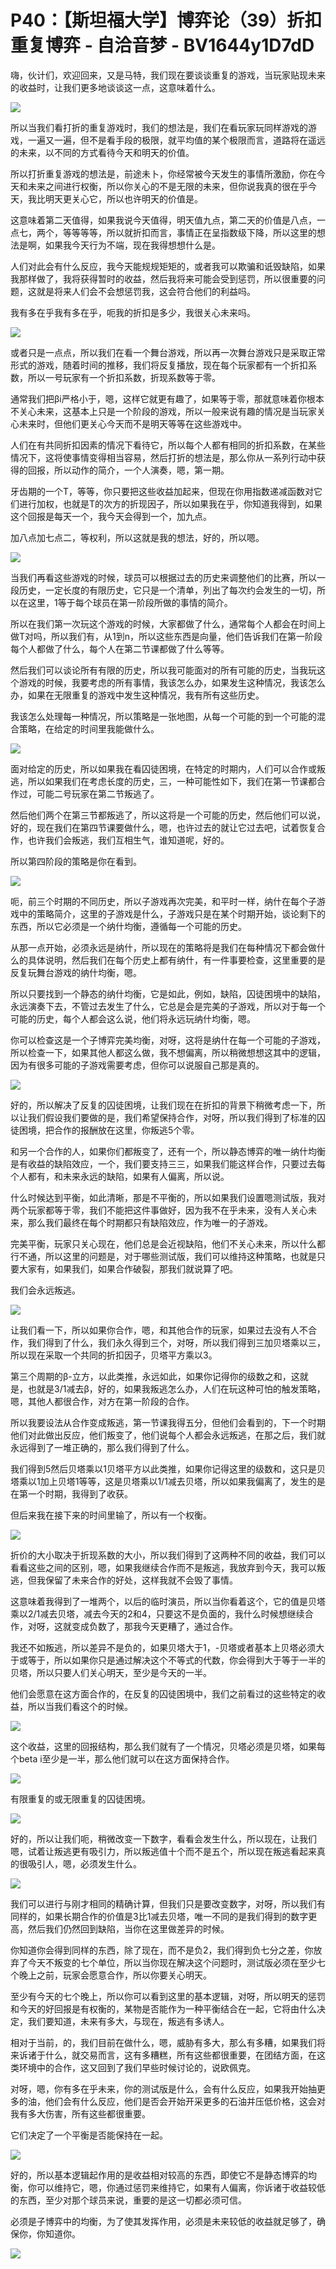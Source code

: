 # P40：【斯坦福大学】博弈论（39）折扣重复博弈 - 自洽音梦 - BV1644y1D7dD

嗨，伙计们，欢迎回来，又是马特，我们现在要谈谈重复的游戏，当玩家贴现未来的收益时，让我们更多地谈谈这一点，这意味着什么。



![](img/7e847b0a5073259bcf4eeab33b0e5836_1.png)

所以当我们看打折的重复游戏时，我们的想法是，我们在看玩家玩同样游戏的游戏，一遍又一遍，但不是看手段的极限，就平均值的某个极限而言，道路将在遥远的未来，以不同的方式看待今天和明天的价值。

所以打折重复游戏的想法是，前途未卜，你经常被今天发生的事情所激励，你在今天和未来之间进行权衡，所以你关心的不是无限的未来，但你说我真的很在乎今天，我比明天更关心它，所以也许明天的价值是。

这意味着第二天值得，如果我说今天值得，明天值九点，第二天的价值是八点，一点七，两个，等等等等，所以就折扣而言，事情正在呈指数级下降，所以这里的想法是啊，如果我今天行为不端，现在我得想想什么是。

人们对此会有什么反应，我今天能规规矩矩的，或者我可以欺骗和诋毁缺陷，如果我那样做了，我将获得暂时的收益，然后我将来可能会受到惩罚，所以很重要的问题，这就是将来人们会不会想惩罚我，这会符合他们的利益吗。

我有多在乎我有多在乎，呃我的折扣是多少，我很关心未来吗。

![](img/7e847b0a5073259bcf4eeab33b0e5836_3.png)

或者只是一点点，所以我们在看一个舞台游戏，所以再一次舞台游戏只是采取正常形式的游戏，随着时间的推移，我们将反复播放，现在每个玩家都有一个折扣系数，所以一号玩家有一个折扣系数，折现系数等于零。

通常我们把βi严格小于，嗯，这样它就更有趣了，如果等于零，那就意味着你根本不关心未来，这基本上只是一个阶段的游戏，所以一般来说有趣的情况是当玩家关心未来时，但他们更关心今天而不是明天等等在这些游戏中。

人们在有共同折扣因素的情况下看待它，所以每个人都有相同的折扣系数，在某些情况下，这将使事情变得相当容易，然后打折的想法是，那么你从一系列行动中获得的回报，所以动作的简介，一个人演奏，嗯，第一期。

牙齿期的一个T，等等，你只要把这些收益加起来，但现在你用指数递减函数对它们进行加权，也就是T的次方的折现因子，所以如果我在乎，你知道我得到，如果这个回报是每天一个，我今天会得到一个，加九点。

加八点加七点二，等权利，所以这就是我的想法，好的，所以嗯。

![](img/7e847b0a5073259bcf4eeab33b0e5836_5.png)

当我们再看这些游戏的时候，球员可以根据过去的历史来调整他们的比赛，所以一段历史，一定长度的有限历史，它只是一个清单，列出了每次约会发生的一切，所以在这里，1等于每个球员在第一阶段所做的事情的简介。

所以在我们第一次玩这个游戏的时候，大家都做了什么，通常每个人都会在时间上做T对吗，所以我们有，从1到n，所以这些东西是向量，他们告诉我们在第一阶段每个人都做了什么，每个人在第二节课都做了什么等等。

然后我们可以谈论所有有限的历史，所以我可能面对的所有可能的历史，当我玩这个游戏的时候，我要考虑的所有事情，我该怎么办，如果发生这种情况，我该怎么办，如果在无限重复的游戏中发生这种情况，我有所有这些历史。

我该怎么处理每一种情况，所以策略是一张地图，从每一个可能的到一个可能的混合策略，在给定的时间里我能做什么。



![](img/7e847b0a5073259bcf4eeab33b0e5836_7.png)

面对给定的历史，所以如果我在看囚徒困境，在特定的时期内，人们可以合作或叛逃，所以如果我们在考虑长度的历史，三，一种可能性如下，我们在第一节课都合作过，可能二号玩家在第二节叛逃了。

然后他们两个在第三节都叛逃了，所以这将是一个可能的历史，然后他们可以说，好的，现在我们在第四节课要做什么，嗯，也许过去的就让它过去吧，试着恢复合作，也许我们会叛逃，我们互相生气，谁知道呢，好的。

所以第四阶段的策略是你在看到。

![](img/7e847b0a5073259bcf4eeab33b0e5836_9.png)

呃，前三个时期的不同历史，所以子游戏再次完美，和平时一样，纳什在每个子游戏中的策略简介，这里的子游戏是什么，子游戏只是在某个时期开始，谈论剩下的东西，所以它必须是一个纳什均衡，遵循每一个可能的历史。

从那一点开始，必须永远是纳什，所以现在的策略将是我们在每种情况下都会做什么的具体说明，然后我们在每个历史上都有纳什，有一件事要检查，这里重要的是反复玩舞台游戏的纳什均衡，嗯。

所以只要找到一个静态的纳什均衡，它是如此，例如，缺陷，囚徒困境中的缺陷，永远演奏下去，不管过去发生了什么，它总是会是完美的子游戏，所以对于每一个可能的历史，每个人都会这么说，他们将永远玩纳什均衡，嗯。

你可以检查这是一个子博弈完美均衡，对呀，这将是纳什在每一个可能的子游戏，所以检查一下，如果其他人都这么做，我不想偏离，所以稍微想想这其中的逻辑，因为有很多可能的子游戏需要考虑，但你可以说服自己那是真的。



![](img/7e847b0a5073259bcf4eeab33b0e5836_11.png)

好的，所以解决了反复的囚徒困境，让我们现在在折扣的背景下稍微考虑一下，所以让我们假设我们要做的是，我们希望保持合作，对呀，所以我们得到了标准的囚徒困境，把合作的报酬放在这里，你叛逃5个零。

和另一个合作的人，如果你们都叛变了，还有一个，所以静态博弈的唯一纳什均衡是有收益的缺陷效应，一个，我们要支持三三，如果我们能这样合作，只要过去每个人都有，和未来永远的缺陷，如果有人偏离，所以说。

什么时候达到平衡，如此清晰，那是不平衡的，所以如果我们设置嗯测试版，我对两个玩家都等于零，我们不能把这件事做好，因为我不在乎未来，没有人关心未来，那么我们最终在每个时期都只有缺陷效应，作为唯一的子游戏。

完美平衡，玩家只关心现在，他们总是会近视缺陷，他们不关心未来，所以什么都行不通，所以这里的问题是，对于哪些测试版，我们可以维持这种策略，也就是只要大家有，如果我们，如果合作破裂，那我们就说算了吧。

我们会永远叛逃。

![](img/7e847b0a5073259bcf4eeab33b0e5836_13.png)

让我们看一下，所以如果你合作，嗯，和其他合作的玩家，如果过去没有人不合作，我们得到了什么，我们永久得到三个，对呀，所以我们得到三加贝塔乘以三，所以现在采取一个共同的折扣因子，贝塔平方乘以3。

第三个周期的β-立方，以此类推，永远如此，如果你记得你的级数之和，这就是，也就是3/1减去β，好的，如果我叛逃怎么办，人们在玩这种可怕的触发策略，嗯，其他人都很合作，对方在第一阶段的合作。

所以我要设法从合作变成叛逃，第一节课我得五分，但他们会看到的，下一个时期他们对此做出反应，他们叛变了，他们说每个人都会永远叛逃，在那之后，我们就永远得到了一堆正确的，那么我们得到了什么。

我们得到5然后贝塔乘以1贝塔平方以此类推，如果你记得这里的级数和，这只是贝塔乘以1加上贝塔1等等，这是贝塔乘以1/1减去贝塔，所以如果我偏离了，发生的是在第一个时期，我得到了收获。

但后来我在接下来的时间里输了，所以有一个权衡。

![](img/7e847b0a5073259bcf4eeab33b0e5836_15.png)

折价的大小取决于折现系数的大小，所以我们得到了这两种不同的收益，我们可以看看这些之间的区别，嗯，如果我继续合作而不是叛逃，我放弃到今天，我可以叛逃，但我保留了未来合作的好处，这样我就不会毁了事情。

这意味着我得到了一堆两个，以后的临时演员，所以当你看着这个，它的值是贝塔乘以2/1减去贝塔，减去今天的2和4，只要这不是负面的，我什么时候想继续合作，对呀，这就变成负数了，那我今天更糟了，通过合作。

我还不如叛逃，所以差异不是负的，如果贝塔大于1，-贝塔或者基本上贝塔必须大于或等于，所以如果你只是通过解决这个不等式的代数，你会得到大于等于一半的贝塔，所以只要人们关心明天，至少是今天的一半。

他们会愿意在这方面合作的，在反复的囚徒困境中，我们之前看过的这些特定的收益，所以当我们看这个的时候。

![](img/7e847b0a5073259bcf4eeab33b0e5836_17.png)

这个收益，这里的回报结构，那么我们就有了一个情况，贝塔必须是贝塔，如果每个beta i至少是一半，那么他们就可以在这方面保持合作。



![](img/7e847b0a5073259bcf4eeab33b0e5836_19.png)

有限重复的或无限重复的囚徒困境。

![](img/7e847b0a5073259bcf4eeab33b0e5836_21.png)

好的，所以让我们呃，稍微改变一下数字，看看会发生什么，所以现在，让我们嗯，试着让叛逃更有吸引力，所以叛逃值十个而不是五个，所以现在叛逃看起来真的很吸引人，嗯，必须发生什么。



![](img/7e847b0a5073259bcf4eeab33b0e5836_23.png)

我们可以进行与刚才相同的精确计算，但我们只是要改变数字，对呀，所以我们有同样的，如果长期合作的价值是3比1减去贝塔，唯一不同的是我们得到的数字更高，然后我们仍然回到缺陷，当你在这里做差异的时候。

你知道你会得到同样的东西，除了现在，而不是负2，我们得到负七分之差，你放弃了今天不叛变的七个单位，所以当你现在解决这个问题时，测试版必须在至少七个晚上之前，玩家会愿意合作，所以你要关心明天。

至少有今天的七个晚上，所以你可以看到这里的基本逻辑，对呀，所以明天的惩罚和今天的好回报是有权衡的，某物是否能作为一种平衡结合在一起，它将由什么决定，我们要知道，未来有多大，与现在，叛逃有多诱人。

相对于当前，的，我们目前在做什么，嗯，威胁有多大，那么有多糟，如果我们将来诉诸于什么，就交易而言，这有多糟糕，所有这些都很重要，在团结方面，在这类环境中的合作，这又回到了我们早些时候讨论的，说欧佩克。

对呀，嗯，你有多在乎未来，你的测试版是什么，会有什么反应，如果我开始抽更多的油，他们会有什么反应，他们是否会开始开采更多的石油并压低价格，这会对我有多大伤害，所有这些都很重要。

它们决定了一个平衡是否能保持在一起。

![](img/7e847b0a5073259bcf4eeab33b0e5836_25.png)

好的，所以基本逻辑起作用的是收益相对较高的东西，即使它不是静态博弈的均衡，你可以维持它，嗯，你通过惩罚来维持它，如果有人偏离，你诉诸于收益较低的东西，至少对那个球员来说，重要的是这一切都必须可信。

必须是子博弈中的均衡，为了使其发挥作用，必须是未来较低的收益就足够了，确保你，你知道你。

![](img/7e847b0a5073259bcf4eeab33b0e5836_27.png)